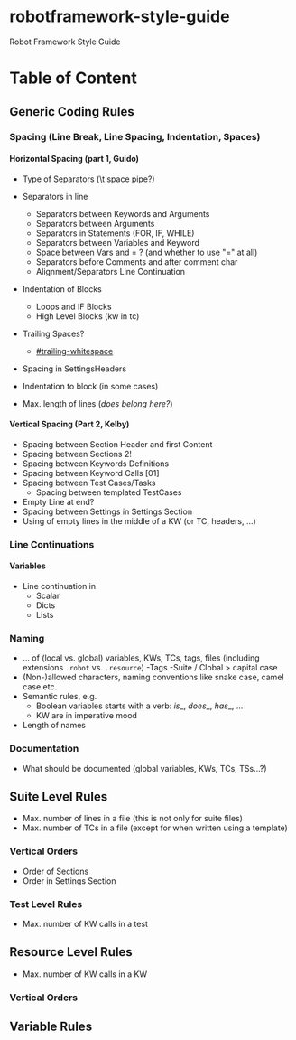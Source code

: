 # robotframework-style-guide
Robot Framework Style Guide

# Table of Content

## Generic Coding Rules

### Spacing (Line Break, Line Spacing, Indentation, Spaces)

#### Horizontal Spacing  (part 1, Guido)

- Type of Separators (\t space pipe?)

- Separators in line
  - Separators between Keywords and Arguments
  - Separators between Arguments
  - Separators in Statements (FOR, IF, WHILE)
  - Separators between Variables and Keyword
  - Space between Vars and = ? (and whether to use "=" at all)
  - Separators before Comments and after comment char
  - Alignment/Separators Line Continuation
- Indentation of Blocks
  - Loops and IF Blocks
  - High Level Blocks (kw in tc)
- Trailing Spaces?
  - [#trailing-whitespace](https://robocop.readthedocs.io/en/stable/rules.html#trailing-whitespace)
- Spacing in SettingsHeaders
- Indentation to block (in some cases)
- Max. length of lines (_does belong here?_)


#### Vertical Spacing (Part 2, Kelby)
- Spacing between Section Header and first Content
- Spacing between Sections 2!
- Spacing between Keywords Definitions
- Spacing between Keyword Calls [01]
- Spacing between Test Cases/Tasks
  - Spacing between templated TestCases
- Empty Line at end?
- Spacing between Settings in Settings Section
- Using of empty lines in the middle of a KW (or TC, headers, ...)

### Line Continuations

#### Variables
- Line continuation in
  - Scalar
  - Dicts
  - Lists

### Naming
- ... of (local vs. global) variables, KWs, TCs, tags, files (including extensions `.robot` vs. `.resource`)
-Tags
-Suite / Clobal > capital case
- (Non-)allowed characters, naming conventions like snake case, camel case etc.
- Semantic rules, e.g.
  - Boolean variables starts with a verb: _is__, _does__, _has__, ...
  - KW are in imperative mood
- Length of names

### Documentation
- What should be documented (global variables, KWs, TCs, TSs...?)

## Suite Level Rules
- Max. number of lines in a file (this is not only for suite files)
- Max. number of TCs in a file (except for when written using a template)

### Vertical Orders
- Order of Sections
- Order in Settings Section

### Test Level Rules
- Max. number of KW calls in a test

## Resource Level Rules
- Max. number of KW calls in a KW


### Vertical Orders


## Variable Rules

